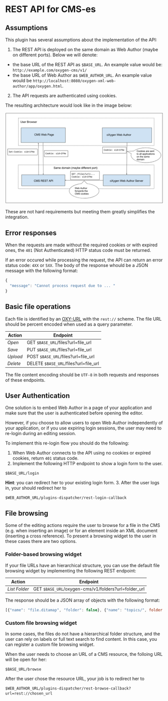 REST API for CMS-es
===================

Assumptions
-----------

This plugin has several assumptions about the implementation of the API:

1. The REST API is deployed on the same domain as Web Author (maybe on different ports). Below we will denote:
 - the base URL of the REST API as `$BASE_URL`. An example value would be: `http://example.com/oxygen-cms/v1/`
 - the base URL of Web Author as `$WEB_AUTHOR_URL`. An example value would be `http://localhost:8080/oxygen-xml-web-author/app/oxygen.html`.
2. The API requests are authenticated using cookies.

The resulting architecture would look like in the image below:

![Authentication architecture](cookie-auth-architecture.png)

These are not hard requirements but meeting them greatly simplifies the integration.

Error responses
---------------

When the requests are made without the required cookies or with expired ones, the `401` (Not Authenticated) HTTP status code must be returned.

If an error occured while processing the request, the API can return an error status code: `4XX` or `5XX`. The body of the response whould be a JSON message with the following format:

```Javascript
{
  "message": "Cannot process request due to ... "
}
```


Basic file operations
---------------------

Each file is identified by an [OXY-URL](https://www.oxygenxml.com/doc/versions/19.0.0/ug-waCustom/topics/oxy-url.html) with the `rest://` scheme. The file URL should be percent encoded when used as a query parameter.

| Action   | Endpoint  |
|----------|-----------|
| *Open*   | GET    `$BASE_URL`/files?url=file_url  |
| *Save*   | PUT    `$BASE_URL`/files?url=file_url  |
| *Upload* | POST   `$BASE_URL`/files?url=file_url  |
| *Delete* | DELETE `$BASE_URL`/files?url=file_url  |

The file content encoding should be `UTF-8` in both requests and responses of these endpoints.

User Authentication
-------------------

One solution is to embed Web Author in a page of your application and make sure that the user is authenticated before opening the editor.

However, if you choose to allow users to open Web Author independently of your application, or if you use expiring login sessions, the user may need to re-login during an editing session.

To implement this re-login flow you should do the following:

1. When Web Author connects to the API using no cookies or expired cookies, return `401` status code. 
2. Implement the following HTTP endpoint to show a login form to the user.

  ```
  $BASE_URL/login
  ```

  **Hint**: you can redirect her to your existing login form.
3. After the user logs in, your should redirect her to 
  ```
  $WEB_AUTHOR_URL/plugins-dispatcher/rest-login-callback
  ```

File browsing
-------------

Some of the editing actions require the user to browse for a file in the CMS (e.g. when inserting an image) or for an element inside an XML document (inserting a cross reference). To present a browsing widget to the user in these cases there are two options.   

### Folder-based browsing widget

If your file URLs have an hierarchical structure, you can use the default file browsing widget by implementing the following REST endpoint:

| Action   | Endpoint  |
|----------|-----------|
| *List Folder*     | GET `$BASE_URL`/oxygen-cms/v1/folders?url=folder_url  |

The response should be a JSON array of objects with the following format:

```javascript
[{"name": "file.ditamap", "folder": false}, {"name": "topics/", folder: true}]
```

### Custom file browsing widget

In some cases, the files do not have a hierarchical folder structure, and the user can rely on labels or full text search to find content. In this case, you can register a custom file browsing widget.

When the user needs to choose an URL of a CMS resource, the folloing URL will be open for her:
```
$BASE_URL/browse
```

After the user chose the resource URL, your job is to redirect her to 
```
$WEB_AUTHOR_URL/plugins-dispatcher/rest-browse-callback?url=rest://chosen_url
```

